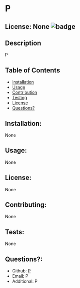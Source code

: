 # P

  ## License: None ![badge](https://img.shields.io/badge/license--orange)
  ###  

  ## Description
  P

  ## Table of Contents 
  - [Installation](#installation)
  - [Usage](#usage)
  - [Contribution](#contributing)
  - [Testing](#tests)
  - [License](#license)
  - [Questions?](#questions)
    
  ## Installation:
  None

  ## Usage:
  None

  ## License:
  None

  ## Contributing:
  None

  ## Tests:
  None

  ## Questions?:
  - Github: [P](https://github.com/P)
  - Email: P
  - Additional: P